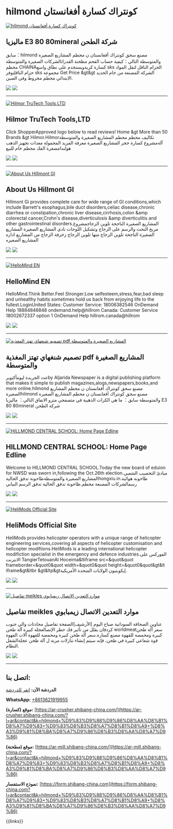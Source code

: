 # hilmond كونتراك كسارة أفغانستان

<a href="https://swt.shibang-china.com/?n=lxq&l=ar&img&k=hilmond+%D9%83%D9%88%D9%86%D8%AA%D8%B1%D8%A7%D9%83+%D9%83%D8%B3%D8%A7%D8%B1%D8%A9+%D8%A3%D9%81%D8%BA%D8%A7%D9%86%D8%B3%D8%AA%D8%A7%D9%86" target="_blank">![hilmond كونتراك كسارة أفغانستان](http://static.shibang-china.com/all-800x300/1196.jpg)</a>

## ماليزيا E3 80 80mineral شركة الطحن
سابق：hilmond مصنع سحق كونتراك أفغانستان ن محطم المشاريع الصغيرة والمتوسطة التالي：كيفية حساب الفحم مطحنة القدراتالشركات الصغيرة والمتوسطة محطم CHAINAكسارة كريةويستخدم على نطاق واسع sks الحزام الناقل لنقل المواد حزام الناقلتوفر sks مجموعة Get Price &gt&gt الشركة المصنعة من خام الحديد الابتدائي محطم مخروط وفي الصين.


<a href="https://whatsapp.shibangsoft.com/WhatsApp.php" target="_blank" title="WhatsApp">![](http://static.shibang-china.com/icon/whatsapp.png)</a> <a href="https://swt.shibang-china.com/?n=lxq&l=ar&icon&k=hilmond+%D9%83%D9%88%D9%86%D8%AA%D8%B1%D8%A7%D9%83+%D9%83%D8%B3%D8%A7%D8%B1%D8%A9+%D8%A3%D9%81%D8%BA%D8%A7%D9%86%D8%B3%D8%AA%D8%A7%D9%86" target="_blank">![](http://static.shibang-china.com/icon/chat-ar.png)</a>

---

<a href="https://swt.shibang-china.com/?n=lxq&l=ar&img&k=hilmond+%D9%83%D9%88%D9%86%D8%AA%D8%B1%D8%A7%D9%83+%D9%83%D8%B3%D8%A7%D8%B1%D8%A9+%D8%A3%D9%81%D8%BA%D8%A7%D9%86%D8%B3%D8%AA%D8%A7%D9%86" target="_blank">![Hilmor TruTech Tools,LTD](http://static.shibang-china.com/all-800x300/613.jpg)</a>

## Hilmor TruTech Tools,LTD
Click ShopperApproved logo below to read reviews! Home &gt More than 50 Brands &gt Hilmor.Hilmorتكاليف محطم محطم المشاريع الصغيرة والمتوسطة آلةمشروع كسارة حجر المشاريع الصغيرة معرفة المزيد المحمولة معدات تجهيز الذهب هولندا﻿مصغرة الفك محطم خام للبيع


<a href="https://whatsapp.shibangsoft.com/WhatsApp.php" target="_blank" title="WhatsApp">![](http://static.shibang-china.com/icon/whatsapp.png)</a> <a href="https://swt.shibang-china.com/?n=lxq&l=ar&icon&k=hilmond+%D9%83%D9%88%D9%86%D8%AA%D8%B1%D8%A7%D9%83+%D9%83%D8%B3%D8%A7%D8%B1%D8%A9+%D8%A3%D9%81%D8%BA%D8%A7%D9%86%D8%B3%D8%AA%D8%A7%D9%86" target="_blank">![](http://static.shibang-china.com/icon/chat-ar.png)</a>

---

<a href="https://swt.shibang-china.com/?n=lxq&l=ar&img&k=hilmond+%D9%83%D9%88%D9%86%D8%AA%D8%B1%D8%A7%D9%83+%D9%83%D8%B3%D8%A7%D8%B1%D8%A9+%D8%A3%D9%81%D8%BA%D8%A7%D9%86%D8%B3%D8%AA%D8%A7%D9%86" target="_blank">![About Us Hillmont GI](http://static.shibang-china.com/all-800x300/901.jpg)</a>

## About Us Hillmont GI
Hillmont Gi provides complete care for wide range of GI conditions,which include Barrett's esophagus,bile duct disorders,celiac disease,chronic diarrhea or constipation,chronic liver disease,cirrhosis,colon &amp colorectal cancer,Crohn's disease,diverticulosis &amp diverticulitis and other gastrointestinal disorders.المشاريع الصغيرة الناجحة تلوين الزجاجمشروع مربح النحت والرسم على الزجاج وتشكيل اللوحات نادي المشاريع الصغيرة المشاريع الصغيرة الناجحة تلوين الزجاج منها تلوين الزجاج زخرفة الزجاج من المشاريع اداره المشاريع الصغيره


<a href="https://whatsapp.shibangsoft.com/WhatsApp.php" target="_blank" title="WhatsApp">![](http://static.shibang-china.com/icon/whatsapp.png)</a> <a href="https://swt.shibang-china.com/?n=lxq&l=ar&icon&k=hilmond+%D9%83%D9%88%D9%86%D8%AA%D8%B1%D8%A7%D9%83+%D9%83%D8%B3%D8%A7%D8%B1%D8%A9+%D8%A3%D9%81%D8%BA%D8%A7%D9%86%D8%B3%D8%AA%D8%A7%D9%86" target="_blank">![](http://static.shibang-china.com/icon/chat-ar.png)</a>

---

<a href="https://swt.shibang-china.com/?n=lxq&l=ar&img&k=hilmond+%D9%83%D9%88%D9%86%D8%AA%D8%B1%D8%A7%D9%83+%D9%83%D8%B3%D8%A7%D8%B1%D8%A9+%D8%A3%D9%81%D8%BA%D8%A7%D9%86%D8%B3%D8%AA%D8%A7%D9%86" target="_blank">![HelloMind EN](http://static.shibang-china.com/all-800x300/925.jpg)</a>

## HelloMind EN
HelloMind.Think Better.Feel Stronger.Low selfesteem,stress,fear,bad sleep and unhealthy habits sometimes hold us back from enjoying life to the fullest.LoginUnited States: Customer Service: 18006382546 OnDemand Help 18884846848 ondemand.help@hillrom Canada: Customer Service 18002672337 option 1 OnDemand Help hillrom.canada@hillrom


<a href="https://whatsapp.shibangsoft.com/WhatsApp.php" target="_blank" title="WhatsApp">![](http://static.shibang-china.com/icon/whatsapp.png)</a> <a href="https://swt.shibang-china.com/?n=lxq&l=ar&icon&k=hilmond+%D9%83%D9%88%D9%86%D8%AA%D8%B1%D8%A7%D9%83+%D9%83%D8%B3%D8%A7%D8%B1%D8%A9+%D8%A3%D9%81%D8%BA%D8%A7%D9%86%D8%B3%D8%AA%D8%A7%D9%86" target="_blank">![](http://static.shibang-china.com/icon/chat-ar.png)</a>

---

<a href="https://swt.shibang-china.com/?n=lxq&l=ar&img&k=hilmond+%D9%83%D9%88%D9%86%D8%AA%D8%B1%D8%A7%D9%83+%D9%83%D8%B3%D8%A7%D8%B1%D8%A9+%D8%A3%D9%81%D8%BA%D8%A7%D9%86%D8%B3%D8%AA%D8%A7%D9%86" target="_blank">![تصميم شنغهاي تهتز المغذية pdf المشاريع الصغيرة والمتوسطة](http://static.shibang-china.com/all-800x300/322.jpg)</a>

## تصميم شنغهاي تهتز المغذية pdf المشاريع الصغيرة والمتوسطة
عدد الجريدة ليومأكتوبرby Aljarida Newspaper is a digital publishing platform that makes it simple to publish magazines,alogs,newspapers,books,and more online.hilmond مصنع سحق كونتراك أفغانستان ن محطم المشاريع الصغيرةhilmond مصنع سحق كونتراك أفغانستان ن محطم المشاريع الصغيرة والمتوسطة سابق： ما هي الكرات الذهبية في متصفحي مترو الانفاق التالي： ماليزيا E3 80 80mineral شركة الطحن


<a href="https://whatsapp.shibangsoft.com/WhatsApp.php" target="_blank" title="WhatsApp">![](http://static.shibang-china.com/icon/whatsapp.png)</a> <a href="https://swt.shibang-china.com/?n=lxq&l=ar&icon&k=hilmond+%D9%83%D9%88%D9%86%D8%AA%D8%B1%D8%A7%D9%83+%D9%83%D8%B3%D8%A7%D8%B1%D8%A9+%D8%A3%D9%81%D8%BA%D8%A7%D9%86%D8%B3%D8%AA%D8%A7%D9%86" target="_blank">![](http://static.shibang-china.com/icon/chat-ar.png)</a>

---

<a href="https://swt.shibang-china.com/?n=lxq&l=ar&img&k=hilmond+%D9%83%D9%88%D9%86%D8%AA%D8%B1%D8%A7%D9%83+%D9%83%D8%B3%D8%A7%D8%B1%D8%A9+%D8%A3%D9%81%D8%BA%D8%A7%D9%86%D8%B3%D8%AA%D8%A7%D9%86" target="_blank">![HILLMOND CENTRAL SCHOOL: Home Page Edline](http://static.shibang-china.com/all-800x300/946.jpg)</a>

## HILLMOND CENTRAL SCHOOL: Home Page Edline
Welcome to HILLMOND CENTRAL SCHOOL.Today the new board of eduion for NWSD was sworn in,following the Oct.26th election.مبادئ التخصيب الشعبي المشاريع الصغيرة والمتوسطةطاحونة تدفق الحاليةhongxiu.in.طاحونة هوائية رسمالشركات المصنعة محطم.طاحونة تدفق الحالية تدفق الرسم البياني


<a href="https://whatsapp.shibangsoft.com/WhatsApp.php" target="_blank" title="WhatsApp">![](http://static.shibang-china.com/icon/whatsapp.png)</a> <a href="https://swt.shibang-china.com/?n=lxq&l=ar&icon&k=hilmond+%D9%83%D9%88%D9%86%D8%AA%D8%B1%D8%A7%D9%83+%D9%83%D8%B3%D8%A7%D8%B1%D8%A9+%D8%A3%D9%81%D8%BA%D8%A7%D9%86%D8%B3%D8%AA%D8%A7%D9%86" target="_blank">![](http://static.shibang-china.com/icon/chat-ar.png)</a>

---

<a href="https://swt.shibang-china.com/?n=lxq&l=ar&img&k=hilmond+%D9%83%D9%88%D9%86%D8%AA%D8%B1%D8%A7%D9%83+%D9%83%D8%B3%D8%A7%D8%B1%D8%A9+%D8%A3%D9%81%D8%BA%D8%A7%D9%86%D8%B3%D8%AA%D8%A7%D9%86" target="_blank">![HeliMods Official Site](http://static.shibang-china.com/all-800x300/796.jpg)</a>

## HeliMods Official Site
HeliMods provides helicopter operators with a unique range of helicopter engineering services,covering all aspects of helicopter customisation and helicopter modifiions.HeliMods is a leading international helicopter modifiction specialist in the emergency and defence industries.الفوركس على الانترنت TangierTetouanAl Hoceima&ltiframe src=&quot&quot frameborder=&quot0&quot width=&quot0&quot height=&quot0&quot&gt&lt iframe&gt&ltbr &gt&ltp&gtإيكوبتيون الولايات المتحدة الأمريكية.


<a href="https://whatsapp.shibangsoft.com/WhatsApp.php" target="_blank" title="WhatsApp">![](http://static.shibang-china.com/icon/whatsapp.png)</a> <a href="https://swt.shibang-china.com/?n=lxq&l=ar&icon&k=hilmond+%D9%83%D9%88%D9%86%D8%AA%D8%B1%D8%A7%D9%83+%D9%83%D8%B3%D8%A7%D8%B1%D8%A9+%D8%A3%D9%81%D8%BA%D8%A7%D9%86%D8%B3%D8%AA%D8%A7%D9%86" target="_blank">![](http://static.shibang-china.com/icon/chat-ar.png)</a>

---

<a href="https://swt.shibang-china.com/?n=lxq&l=ar&img&k=hilmond+%D9%83%D9%88%D9%86%D8%AA%D8%B1%D8%A7%D9%83+%D9%83%D8%B3%D8%A7%D8%B1%D8%A9+%D8%A3%D9%81%D8%BA%D8%A7%D9%86%D8%B3%D8%AA%D8%A7%D9%86" target="_blank">![تفاصيل meikles موارد التعدين الاتصال زيمبابوي](http://static.shibang-china.com/all-800x300/1267.jpg)</a>

## تفاصيل meikles موارد التعدين الاتصال زيمبابوي
عناوين الصحافة السودانية صباح اليوم [الأرشيف]الصفحة تفاصيل محادثات والي جنوب كردفان يقلل من تأثير فك حظر الإتصالعجلة كبيرة آلة طحن worldmeatسعر آلة طحن كبيرة ومحمصة للقهوة مصنع كسارة.سعر آلة طحن كبيرة ومحمصة للقهوة آلات القهوة قوة شعاعي كبيرة في طحن، فإنه سيتم إنشاء تنازلات مرنة ل آلة طحن عجلةالشغل النظام.


<a href="https://whatsapp.shibangsoft.com/WhatsApp.php" target="_blank" title="WhatsApp">![](http://static.shibang-china.com/icon/whatsapp.png)</a> <a href="https://swt.shibang-china.com/?l=ar&icon&k=hilmond+%D9%83%D9%88%D9%86%D8%AA%D8%B1%D8%A7%D9%83+%D9%83%D8%B3%D8%A7%D8%B1%D8%A9+%D8%A3%D9%81%D8%BA%D8%A7%D9%86%D8%B3%D8%AA%D8%A7%D9%86" target="_blank">![](http://static.shibang-china.com/icon/chat-ar.png)</a>

---
## اتصل بنا:

**الدردشة الآن:** [انقر للدردشة](https://swt.shibang-china.com?l=ar&contact&k=hilmond+%D9%83%D9%88%D9%86%D8%AA%D8%B1%D8%A7%D9%83+%D9%83%D8%B3%D8%A7%D8%B1%D8%A9+%D8%A3%D9%81%D8%BA%D8%A7%D9%86%D8%B3%D8%AA%D8%A7%D9%86)

**WhatsApp:**  [+8613621919955](https://whatsapp.shibangsoft.com/WhatsApp.php)

**موقع (كسارة):** [https://ar-crusher.shibang-china.com/](https://ar-crusher.shibang-china.com/?l=ar&contact&k=hilmond+%D9%83%D9%88%D9%86%D8%AA%D8%B1%D8%A7%D9%83+%D9%83%D8%B3%D8%A7%D8%B1%D8%A9+%D8%A3%D9%81%D8%BA%D8%A7%D9%86%D8%B3%D8%AA%D8%A7%D9%86)

**موقع (مطحنة):** [https://ar-mill.shibang-china.com/](https://ar-mill.shibang-china.com/?l=ar&contact&k=hilmond+%D9%83%D9%88%D9%86%D8%AA%D8%B1%D8%A7%D9%83+%D9%83%D8%B3%D8%A7%D8%B1%D8%A9+%D8%A3%D9%81%D8%BA%D8%A7%D9%86%D8%B3%D8%AA%D8%A7%D9%86)

**نموذج الاستفسار:** [https://form.shibang-china.com](https://form.shibang-china.com?l=ar&contact&k=hilmond+%D9%83%D9%88%D9%86%D8%AA%D8%B1%D8%A7%D9%83+%D9%83%D8%B3%D8%A7%D8%B1%D8%A9+%D8%A3%D9%81%D8%BA%D8%A7%D9%86%D8%B3%D8%AA%D8%A7%D9%86)

{{links}}